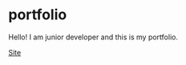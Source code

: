 # portfolio

Hello! I am junior developer and this is my portfolio.

[Site](https://www.suttondemlong.com/)
